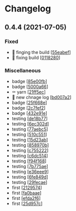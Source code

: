 # Changelog

<a name="0.4.4"></a>
## 0.4.4 (2021-07-05)

### Fixed

- 💚 finging the build [[55eabef](https://github.com/destinio/utils/commit/55eabef4ad9a3111b065736927f82a17974a7fbc)]
- 💚 fixing build [[0118280](https://github.com/destinio/utils/commit/01182808c9cb7e292eb4a276fc19af74ca9b0b4b)]

### Miscellaneous

-  badge [[85e00fb](https://github.com/destinio/utils/commit/85e00fbd3f321e585b6cd220618fd03cea17269e)]
-  badge [[5000a66](https://github.com/destinio/utils/commit/5000a66d23bddcdd681bb0b83405622d21070136)]
- ⚰️ yarn [[21ff5ec](https://github.com/destinio/utils/commit/21ff5ec8d6d4eda7f7a1dd94503d522f2c716d89)]
- 🚀 new chnage log [[bd007a2](https://github.com/destinio/utils/commit/bd007a26ad09b9a776ae926467270ff126c90c6b)]
-  badge [[25f668e](https://github.com/destinio/utils/commit/25f668eb903e752113fde6a8007a3ba12cacfbb1)]
-  badge [[2c7fef2](https://github.com/destinio/utils/commit/2c7fef2b27a52edf30c0db078c6941812619c646)]
-  badge [[432e91e](https://github.com/destinio/utils/commit/432e91ebb0d4fcb7bfa0c114043b363e98dc1d80)]
-  testing [[de18b77](https://github.com/destinio/utils/commit/de18b772c8213af62d8d461019873d3ca3f7e3c0)]
-  testing [[6ec302d](https://github.com/destinio/utils/commit/6ec302d974598c40f19966331831adc3a0b97916)]
-  testing [[77aebc5](https://github.com/destinio/utils/commit/77aebc598893cda522f8ccb96dea6e499aa96d49)]
-  testing [[510c551](https://github.com/destinio/utils/commit/510c551253f7cca7c1d2c0be439c1dc7a14e33a1)]
-  testing [[15d23ab](https://github.com/destinio/utils/commit/15d23ab646a9aa9727be1ec5b34b667225d5aef6)]
-  testing [[858970b](https://github.com/destinio/utils/commit/858970b151741c723688d26e42c3e1e89f126c2e)]
-  testing [[c755222](https://github.com/destinio/utils/commit/c755222049a3fbe3d81a8dedc663854890dd4c59)]
-  testing [[c6dc514](https://github.com/destinio/utils/commit/c6dc514b33bc268d736367d6fa14bd326ad2da9d)]
-  testing [[f94f168](https://github.com/destinio/utils/commit/f94f168a5fbb653c856f29988c6748ea22a9a703)]
-  testing [[7b775ae](https://github.com/destinio/utils/commit/7b775ae00071ed36fb6aa83317851df7ce434926)]
-  testing [[e36eee9](https://github.com/destinio/utils/commit/e36eee9fcbd31af1fbcc7d2ebf6932d19048c425)]
-  testing [[6fe849d](https://github.com/destinio/utils/commit/6fe849d7017ff22cb9b4588a31b097ac6654e9cb)]
-  testing [[29fecae](https://github.com/destinio/utils/commit/29fecae06691fb1edfe1f877d7289f4c2d16cf83)]
-  first [[2129574](https://github.com/destinio/utils/commit/21295749123a948c5821962634a6176f728b676e)]
-  first [[fa0baae](https://github.com/destinio/utils/commit/fa0baaee54443357fac7837a46f993283f45d137)]
-  first [[efda2f6](https://github.com/destinio/utils/commit/efda2f6a42e1dbe251b514bc331d6cda18d89866)]
-  first [[25d957c](https://github.com/destinio/utils/commit/25d957c75a2c192404156f13715694b4028f7f94)]


